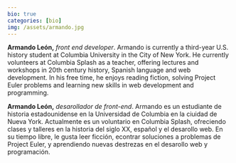 ```yaml
---
bio: true
categories: [bio]
img: /assets/armando.jpg
---
```

**Armando León,** *front end developer*. Armando is currently a third-year U.S. history student at Columbia University in the City of New York. He currently volunteers at Columbia Splash as a teacher, offering lectures and workshops in 20th century history, Spanish language and web development. In his free time, he enjoys reading fiction, solving Project Euler problems and learning new skills in web development and programming. 

**Armando León,** *desarollador de front-end*. Armando es un estudiante de historia estadounidense en la Universidad de Columbia en la ciuidad de Nueva York. Actualmente es un voluntario en Columbia Splash, ofreciendo clases y talleres en la historia del siglo XX, español y el desarollo web. En su tiempo libre, le gusta leer ficción, econtrar soluciones a problemas de Project Euler, y aprendiendo nuevas destrezas en el desarollo web y programación. 
